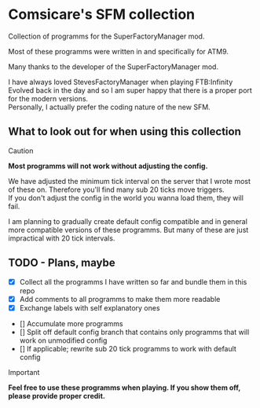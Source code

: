 # Comsicare's SFM collection
Collection of programms for the SuperFactoryManager mod. <br>

Most of these programms were written in and specifically for ATM9. <br>

Many thanks to the developer of the SuperFactoryManager mod.<br>

I have always loved StevesFactoryManager when playing FTB:Infinity Evolved back in the day and so I am super happy that there is a proper port for the modern versions. <br>
Personally, I actually prefer the coding nature of the new SFM.<br>


## What to look out for when using this collection

> [!CAUTION]
> **Most programms will not work without adjusting the config.** 

We have adjusted the minimum tick interval on the server that I wrote most of these on. Therefore you'll find many sub 20 ticks move triggers. <br>
If you don't adjust the config in the world you wanna load them, they will fail. <br>

I am planning to gradually create default config compatible and in general more compatible versions of these programms. But many of these are just impractical with 20 tick intervals.<br> 


## TODO - Plans, maybe 

- [x] Collect all the programms I have written so far and bundle them in this repo
- [x] Add comments to all programms to make them more readable
- [x] Exchange labels with self explanatory ones 
- [] Accumulate more programms 
- [] Split off default config branch that contains only programms that will work on unmodified config
- [] If applicable; rewrite sub 20 tick programms to work with default config



> [!IMPORTANT]
> **Feel free to use these programms when playing. If you show them off, please provide proper credit.** 
